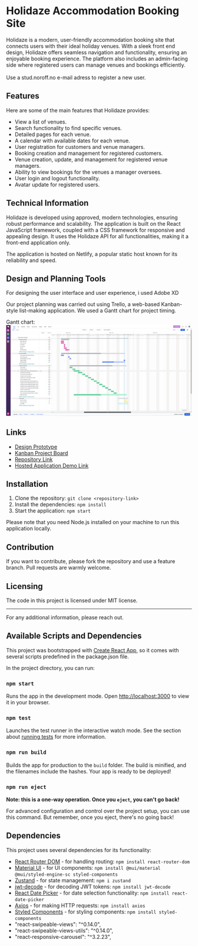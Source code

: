 # Holidaze Accommodation Booking Site

Holidaze is a modern, user-friendly accommodation booking site that connects users with their ideal holiday venues. With a sleek front end design, Holidaze offers seamless navigation and functionality, ensuring an enjoyable booking experience. The platform also includes an admin-facing side where registered users can manage venues and bookings efficiently.
<br/>  
Use a stud.noroff.no e-mail adress to register a new user. 


## Features

Here are some of the main features that Holidaze provides:

- View a list of venues.
- Search functionality to find specific venues.
- Detailed pages for each venue.
- A calendar with available dates for each venue.
- User registration for customers and venue managers.
- Booking creation and management for registered customers.
- Venue creation, update, and management for registered venue managers.
- Ability to view bookings for the venues a manager oversees.
- User login and logout functionality.
- Avatar update for registered users.

## Technical Information

Holidaze is developed using approved, modern technologies, ensuring robust performance and scalability. The application is built on the React JavaScript framework, coupled with a CSS framework for responsive and appealing design. It uses the Holidaze API for all functionalities, making it a front-end application only.

The application is hosted on Netlify, a popular static host known for its reliability and speed.

## Design and Planning Tools

For designing the user interface and user experience, i used Adobe XD

Our project planning was carried out using Trello, a web-based Kanban-style list-making application. We used a Gantt chart for project timing.

Gantt chart: ![Gantt Chart](src/assets/images/Gantt-Chart.PNG)


## Links

- [Design Prototype](https://xd.adobe.com/view/4e827619-cf92-4caf-9325-8d3966f16553-1bd1/)
- [Kanban Project Board](https://trello.com/b/HckjTeWV/project-exam-2-holidaze)
- [Repository Link](https://github.com/martinMr79/project-exam2-martin-mroz)
- [Hosted Application Demo Link](https://master--fantastic-puppy-a523c3.netlify.app/)

## Installation

1. Clone the repository: `git clone <repository-link>`
2. Install the dependencies: `npm install`
3. Start the application: `npm start`

Please note that you need Node.js installed on your machine to run this application locally.

## Contribution

If you want to contribute, please fork the repository and use a feature branch. Pull requests are warmly welcome.

## Licensing

The code in this project is licensed under MIT license.

---

For any additional information, please reach out.

## Available Scripts and Dependencies

This project was bootstrapped with [Create React App](https://github.com/facebook/create-react-app), so it comes with several scripts predefined in the package.json file. 

In the project directory, you can run:

### `npm start`

Runs the app in the development mode. Open [http://localhost:3000](http://localhost:3000) to view it in your browser.

### `npm test`

Launches the test runner in the interactive watch mode. See the section about [running tests](https://facebook.github.io/create-react-app/docs/running-tests) for more information.

### `npm run build`

Builds the app for production to the `build` folder. The build is minified, and the filenames include the hashes. Your app is ready to be deployed!

### `npm run eject`

**Note: this is a one-way operation. Once you `eject`, you can't go back!**

For advanced configuration and control over the project setup, you can use this command. But remember, once you eject, there's no going back!

## Dependencies

This project uses several dependencies for its functionality:

- [React Router DOM](https://reactrouter.com/) - for handling routing: `npm install react-router-dom`
- [Material UI](https://mui.com/) - for UI components: `npm install @mui/material @mui/styled-engine-sc styled-components`
- [Zustand](https://www.npmjs.com/package/zustand) - for state management: `npm i zustand`
- [jwt-decode](https://www.npmjs.com/package/jwt-decode) - for decoding JWT tokens: `npm install jwt-decode`
- [React Date Picker](https://www.npmjs.com/package/react-datepicker) - for date selection functionality: `npm install react-date-picker`
- [Axios](https://www.npmjs.com/package/axios) - for making HTTP requests: `npm install axios`
- [Styled Components](https://www.npmjs.com/package/styled-components) - for styling components: `npm install styled-components`
- "react-swipeable-views": "^0.14.0",
- "react-swipeable-views-utils": "^0.14.0",
- "react-responsive-carousel": "^3.2.23",